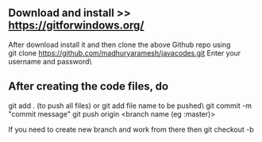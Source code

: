 ## Download and install >> https://gitforwindows.org/
After download install it and then clone the above Github repo using\
git clone https://github.com/madhuryaramesh/javacodes.git
Enter your username and password\


## After creating the code files, do
git add . (to push all files) or git add file name to be pushed\ 
git commit -m "commit message" 
git push origin <branch name (eg :master)> 




If you need to create new branch and work from there then 
git checkout -b <new branch name >

